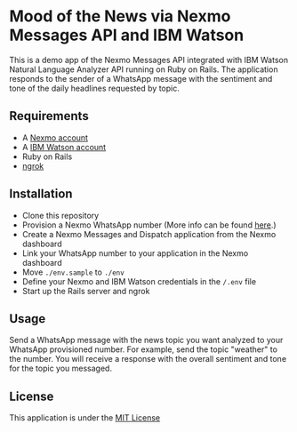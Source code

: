 # Mood of the News via Nexmo Messages API and IBM Watson

This is a demo app of the Nexmo Messages API integrated with IBM Watson Natural Language Analyzer API running on Ruby on Rails. The application responds to the sender of a WhatsApp message with the sentiment and tone of the daily headlines requested by topic. 

## Requirements

* A [Nexmo account](https://dashboard.nexmo.com/sign-up)
* A [IBM Watson account](https://www.ibm.com/watson/developer)
* Ruby on Rails
* [ngrok](https://ngrok.io)

## Installation

* Clone this repository
* Provision a Nexmo WhatsApp number (More info can be found [here](https://developer.nexmo.com/messages/concepts/whatsapp).)
* Create a Nexmo Messages and Dispatch application from the Nexmo dashboard
* Link your WhatsApp number to your application in the Nexmo dashboard
* Move `./env.sample` to `./env`
* Define your Nexmo and IBM Watson credentials in the `/.env` file
* Start up the Rails server and ngrok

## Usage

Send a WhatsApp message with the news topic you want analyzed to your WhatsApp provisioned number. For example, send the topic "weather" to the number. You will receive a response with the overall sentiment and tone for the topic you messaged.

## License

This application is under the [MIT License](LICENSE)